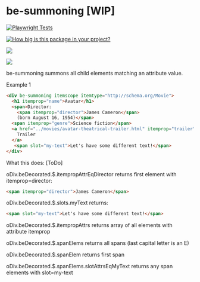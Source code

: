 # be-summoning [WIP]

[![Playwright Tests](https://github.com/bahrus/be-summoning/actions/workflows/CI.yml/badge.svg?branch=baseline)](https://github.com/bahrus/be-summoning/actions/workflows/CI.yml)

[![How big is this package in your project?](https://img.shields.io/bundlephobia/minzip/be-summoning?style=for-the-badge)](https://bundlephobia.com/result?p=be-summoning)

<img src="http://img.badgesize.io/https://cdn.jsdelivr.net/npm/be-summoning?compression=gzip">

<a href="https://nodei.co/npm/be-summoning/"><img src="https://nodei.co/npm/be-summoning.png"></a>

be-summoning summons all child elements matching an attribute value.

Example 1

```html
<div be-summoning itemscope itemtype="http://schema.org/Movie">
  <h1 itemprop="name">Avatar</h1>
  <span>Director:
    <span itemprop="director">James Cameron</span>
    (born August 16, 1954)</span>
  <span itemprop="genre">Science fiction</span>
  <a href="../movies/avatar-theatrical-trailer.html" itemprop="trailer">
    Trailer
  </a>
   <span slot="my-text">Let's have some different text!</span>
</div>    

```


What this does: [ToDo]


oDiv.beDecorated.$.itempropAttrEqDirector returns first element with itemprop=director:

```html
<span itemprop="director">James Cameron</span>
```

oDiv.beDecorated.$.slots.myText returns:

```html
<span slot="my-text">Let's have some different text!</span>
```

oDiv.beDecorated.$.itempropAttrs returns array of all elements with attribute itemprop 

oDiv.beDecorated.$.spanElems returns all spans (last capital letter is an E)

oDiv.beDecorated.$.spanElem returns first span

oDiv.beDecorated.$.spanElems.slotAttrsEqMyText returns any span elements with slot=my-text
